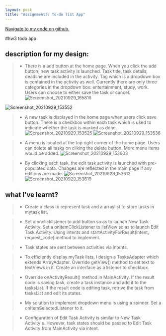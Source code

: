 ```yaml
---
layout: post
title: "Assignment3: To-do list App"
---
```


<a href=". ">Navigate to my code on github.</a>

#hw3 todo app

## description for my design:
> - There is a add button at the home page. When you click the add button, new task activity is launched. Task title, task details, deadline are included in the activity. Tag which is a dropdown box is contained in the activity as well. Currently there are only three categories in the dropdown box: entertainment, study, work. Users can choose to either save the task or cancel.
> ![Screenshot_20210929_165816](https://user-images.githubusercontent.com/77960108/135364296-d110aacc-e300-401a-b553-234cb688569e.png)

![Screenshot_20210929_153552](https://user-images.githubusercontent.com/77960108/135364176-656eceb4-3796-4412-9052-30b2d6cceb17.png)

> - A new task is displayed in the home page when users click save button. There is a checkbox within each task which is used to indicate whether the task is marked as done.
![Screenshot_20210929_153525](https://user-images.githubusercontent.com/77960108/135364196-da9f327e-f9d7-4774-8747-708c27290191.png)
![Screenshot_20210929_153536](https://user-images.githubusercontent.com/77960108/135364208-cc56d46d-e73e-48f1-84d7-adada67ff7e6.png)

> - A menu is located at the top right corner of the home page. Users can delete all tasks on cliking the delete button. More menu items would be added.
![Screenshot_20210929_153603](https://user-images.githubusercontent.com/77960108/135364219-69fc22a5-9b6e-4db9-9184-8f529bda5f65.png)

> - By clicking each task, the edit task activity is launched with pre-populated data. Changes are reflected in the main page if any editions are made.
![Screenshot_20210929_153612](https://user-images.githubusercontent.com/77960108/135364238-56e541ce-a4a8-4b30-bc5b-22ddddb059c1.png)
![Screenshot_20210929_153619](https://user-images.githubusercontent.com/77960108/135364261-668be0b8-ff20-49b0-ac9a-9d50e01483fe.png)

## what I've learnt?
> - Create a class to represent task and a arraylist to store tasks in mytask list.

> - Set a onclicklistener to add button so as to launch New Task Activity. Set a onItemClickListener to listView so as to launch Edit Task Activity. Using intents and startActivityForResult(intent, request_code) method to implement.

> - Task states are sent between activities via intents. 

> - To efficiently display myTask lists, I design a TasksAdapter which extends ArrayAdapter. Override getView() method to set text to textViews in it. Create an interface as a listener to checkbox.

> - Override onActivityResult() method in MainActivity. If the result code is saving task, create a task instance and add it to the tasksList. If the result code is editing task, retrive the task from tasksList and edit its states.

> - My solution to implement dropdown menu is using a spinner. Set a onItemSelectedListener to it.

> - Configuration of Edit Task Activity is similar to New Task Activity's. However, task states should be passed to Edit Task Activity from MainActivity via intent.

